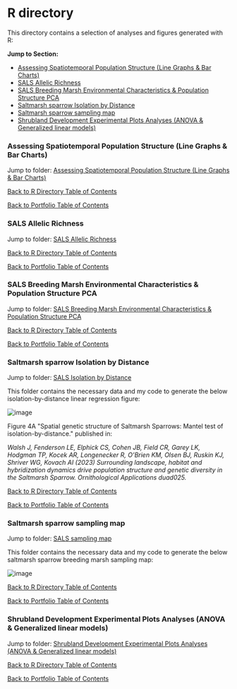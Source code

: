 # R directory

This directory contains a selection of analyses and figures generated with R:

**Jump to Section:**

- [Assessing Spatiotemporal Population Structure (Line Graphs & Bar Charts)](#assessing-spatiotemporal-population-structure-line-graphs--bar-charts)
- [SALS Allelic Richness](#sals-allelic-richness)
- [SALS Breeding Marsh Environmental Characteristics & Population Structure PCA](#sals-breeding-marsh-environmental-characteristics--population-structure-pca)
- [Saltmarsh sparrow Isolation by Distance](#saltmarsh-sparrow-isolation-by-distance)  
- [Saltmarsh sparrow sampling map](#saltmarsh-sparrow-sampling-map)
- [Shrubland Development Experimental Plots Analyses (ANOVA & Generalized linear models)](#shrubland-development-experimental-plots-analyses-anova--generalized-linear-models)

### Assessing Spatiotemporal Population Structure (Line Graphs & Bar Charts)
Jump to folder: [Assessing Spatiotemporal Population Structure (Line Graphs & Bar Charts)](R/Assessing%20Spatiotemporal%20Population%20Structure%20(Line%20Graphs%20%26%20Bar%20Charts))


[Back to R Directory Table of Contents](https://github.com/LEFenderson/Portfolio/tree/main/R#r-directory)

[Back to Portfolio Table of Contents](https://github.com/LEFenderson/Portfolio/blob/main/README.md#portfolio)

### SALS Allelic Richness
Jump to folder: [SALS Allelic Richness](R/SALS%20Allelic%20Richness)


[Back to R Directory Table of Contents](https://github.com/LEFenderson/Portfolio/tree/main/R#r-directory)

[Back to Portfolio Table of Contents](https://github.com/LEFenderson/Portfolio/blob/main/README.md#portfolio)

### SALS Breeding Marsh Environmental Characteristics & Population Structure PCA
Jump to folder: [SALS Breeding Marsh Environmental Characteristics & Population Structure PCA](R/SALS%20Breeding%20Marsh%20Environmental%20Characteristics%20%26%20Population%20Structure%20PCA)


[Back to R Directory Table of Contents](https://github.com/LEFenderson/Portfolio/tree/main/R#r-directory)

[Back to Portfolio Table of Contents](https://github.com/LEFenderson/Portfolio/blob/main/README.md#portfolio)

### **Saltmarsh sparrow Isolation by Distance**

Jump to folder: [SALS Isolation by Distance](SALS%20Isolation%20by%20Distance)

This folder contains the necessary data and my code to generate the below isolation-by-distance linear regression figure: 

![image](https://github.com/LEFenderson/Portfolio/assets/49617364/959d5477-8bda-44c1-a7b2-d2bb81377b1a)

Figure 4A "Spatial genetic structure of Saltmarsh Sparrows: Mantel test of isolation-by-distance." published in: 

*Walsh J, Fenderson LE, Elphick CS, Cohen JB, Field CR, Garey LK, Hodgman TP, Kocek
AR, Longenecker R, O’Brien KM, Olsen BJ, Ruskin KJ, Shriver WG, Kovach AI (2023) Surrounding
landscape, habitat and hybridization dynamics drive population structure and genetic diversity in
the Saltmarsh Sparrow. Ornithological Applications duad025.*

[Back to R Directory Table of Contents](https://github.com/LEFenderson/Portfolio/tree/main/R#r-directory)

[Back to Portfolio Table of Contents](https://github.com/LEFenderson/Portfolio/blob/main/README.md#portfolio)

### **Saltmarsh sparrow sampling map**

Jump to folder: [SALS sampling map](SALS%20sampling%20map)

This folder contains the necessary data and my code to generate the below saltmarsh sparrow breeding marsh sampling map: 

![image](https://github.com/LEFenderson/Portfolio/assets/49617364/483e6b66-7940-4af1-be5a-c2bc5568f141)

[Back to R Directory Table of Contents](https://github.com/LEFenderson/Portfolio/tree/main/R#r-directory)

[Back to Portfolio Table of Contents](https://github.com/LEFenderson/Portfolio/blob/main/README.md#portfolio)

### Shrubland Development Experimental Plots Analyses (ANOVA & Generalized linear models)
Jump to folder: [Shrubland Development Experimental Plots Analyses (ANOVA & Generalized linear models)](R/Shrubland%20Development%20Experimental%20Plots%20Analyses%20(ANOVA%20%26%20Generalized%20linear%20models))

[Back to R Directory Table of Contents](https://github.com/LEFenderson/Portfolio/tree/main/R#r-directory)

[Back to Portfolio Table of Contents](https://github.com/LEFenderson/Portfolio/blob/main/README.md#portfolio)
